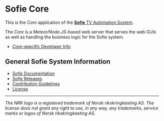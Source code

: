 # Sofie Core

This is the _Core_ application of the [**Sofie** TV Automation System](https://github.com/nrkno/Sofie-TV-automation/).

The _Core_ is a _Meteor/Node.JS_-based web server that serves the web GUIs as well as handling the business logic for the Sofie system.

- [_Core_-specific Developer Info](DEVELOPER.md)

## General Sofie System Information

- [_Sofie_ Documentation](https://nrkno.github.io/sofie-core/)
- [_Sofie_ Releases](https://nrkno.github.io/sofie-core/releases)
- [Contribution Guidelines](CONTRIBUTING.md)
- [License](LICENSE)

---

_The NRK logo is a registered trademark of Norsk rikskringkasting AS. The license does not grant any right to use, in any way, any trademarks, service marks or logos of Norsk rikskringkasting AS._
